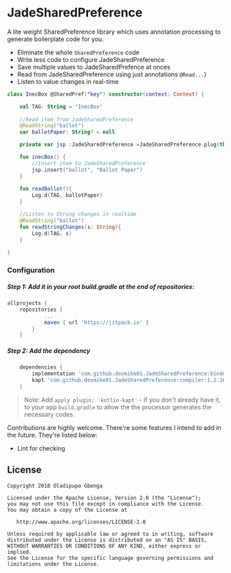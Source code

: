 # JadeSharedPreference
A lite weight SharedPreference library which uses annotation processing to generate boilerplate code for you.

* Eliminate the whole `SharedPreference` code
* Write less code to configure JadeSharedPreference
* Save multiple values to JadeSharedPrefence at onces
* Read from JadeSharedPreference using just annotations `@Read...`)
* Listen to value changes in real-time

```kotlin
class InecBox @SharedPref("key") constructor(context: Context) {

    val TAG: String = "InecBox"
	
    //Read item from JadeSharedPreference	
    @ReadString("ballot")
    var ballotPaper: String? = null

    private var jsp :JadeSharedPreference =JadeSharedPreference.plug(this, context)

    fun inecBox() {
    	//Insert item to JadeSharedPreference
        jsp.insert("ballot", "Ballot Paper")
    }
    
    fun readBallot(){
    	Log.d(TAG, ballotPaper)
    }

    //Listen to String changes in realtime
    @ReadString("ballot")
    fun readStringChanges(s: String){
    	Log.d(TAG, s)
    }
    
}

```

### Configuration
##### Step 1: Add it in your root build.gradle at the end of repositories:
```groovy
allprojects {
	repositories {
			...
			maven { url 'https://jitpack.io' }
		}
	}
  ```
##### Step 2: Add the dependency
```groovy
	dependencies {
		implementation 'com.github.devmike01.JadeSharedPreference:binder:1.2.16'
		kapt 'com.github.devmike01.JadeSharedPreference:compiler:1.2.16'
	}	
```
> Note: Add `apply plugin: 'kotlin-kapt'` - if you don't already have it, to your app `build.gradle` to allow the the processor generates the necessary codes.

Contributions are highly welcome. There're some features I intend to add in the future. They're listed below:
* Lint for checking

License
-------

    Copyright 2018 Oladipupo Gbenga

    Licensed under the Apache License, Version 2.0 (the "License");
    you may not use this file except in compliance with the License.
    You may obtain a copy of the License at

       http://www.apache.org/licenses/LICENSE-2.0

    Unless required by applicable law or agreed to in writing, software
    distributed under the License is distributed on an "AS IS" BASIS,
    WITHOUT WARRANTIES OR CONDITIONS OF ANY KIND, either express or implied.
    See the License for the specific language governing permissions and
    limitations under the License.
